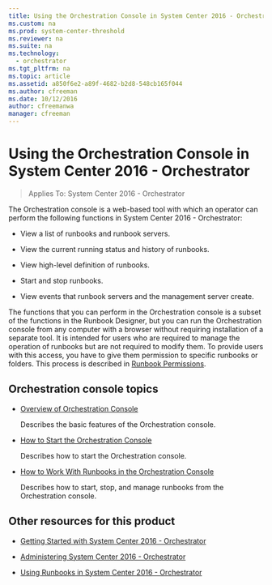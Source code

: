 ```yaml
---
title: Using the Orchestration Console in System Center 2016 - Orchestrator
ms.custom: na
ms.prod: system-center-threshold
ms.reviewer: na
ms.suite: na
ms.technology:
  - orchestrator
ms.tgt_pltfrm: na
ms.topic: article
ms.assetid: a850f6e2-a89f-4682-b2d8-548cb165f044
ms.author: cfreeman
ms.date: 10/12/2016
author: cfreemanwa
manager: cfreeman
---
```

# Using the Orchestration Console in System Center 2016 - Orchestrator

> Applies To: System Center 2016 - Orchestrator

The Orchestration console is a web\-based tool with which an operator can perform the following functions in System Center 2016 - Orchestrator:

-   View a list of runbooks and runbook servers.

-   View the current running status and history of runbooks.

-   View high\-level definition of runbooks.

-   Start and stop runbooks.

-   View events that runbook servers and the management server create.

The functions that you can perform in the Orchestration console is a subset of the functions in  the Runbook Designer, but you can run the Orchestration console from any computer with a browser without requiring installation of a separate tool. It is intended for users who are required to manage the operation of runbooks but are not required to modify them. To provide users with this access, you have to give them permission to specific runbooks or folders. This process is described in [Runbook Permissions](../get-started/runbook-permissions.md).

## Orchestration console topics

-   [Overview of Orchestration Console](../get-started/overview-of-orchestration-console.md)

    Describes the basic features of the Orchestration console.

-   [How to Start the Orchestration Console](../manage/how-to-start-the-orchestration-console.md)

    Describes how to start the Orchestration console.

-   [How to Work With Runbooks in the Orchestration Console](../manage/how-to-work-with-runbooks-in-the-orchestration-console.md)

    Describes how to start, stop, and manage runbooks from the Orchestration console.

## Other resources for this product

-   [Getting Started with System Center 2016 - Orchestrator](../get-started/get-started-with-orchestrator.md)

-   [Administering System Center 2016 - Orchestrator](../manage/administering-orchestrator.md)

-   [Using Runbooks in System Center 2016 - Orchestrator](../get-started/using-runbooks.md)
